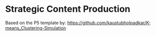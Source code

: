 # Strategic Content Production
Based on the P5 template by: https://github.com/kaustubholpadkar/K-means_Clustering-Simulation
